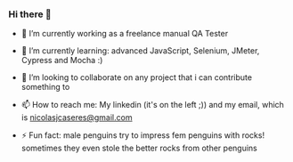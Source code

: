 ### Hi there 👋

- 🔭 I’m currently working as a freelance manual QA Tester

- 🌱 I’m currently learning: advanced JavaScript, Selenium, JMeter, Cypress and Mocha :)

- 👯 I’m looking to collaborate on any project that i can contribute something to

- 📫 How to reach me: My linkedin (it's on the left ;)) and my email, which is nicolasjcaseres@gmail.com

- ⚡ Fun fact: male penguins try to impress fem penguins with rocks! sometimes they even stole the better rocks from other penguins
